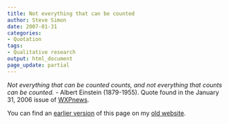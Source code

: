 ```yaml
---
title: Not everything that can be counted
author: Steve Simon
date: 2007-01-31
categories:
- Quotation
tags:
- Qualitative research
output: html_document
page_update: partial
---
```


*Not everything that can be counted counts, and not everything that counts can be counted.* - Albert Einstein (1879-1955). Quote found in the January 31, 2006 issue of [WXPnews][wxp1].

[wxp1]: http://www.wxpnews.com/index.cfm?id=212

You can find an [earlier version][sim1] of this page on my [old website][sim2].

[sim1]: http://www.pmean.com/07/NotEverything.html
[sim2]: http://www.pmean.com

